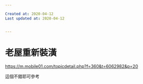 ```yaml
---

Created at: 2020-04-12
Last updated at: 2020-04-12


---
```


# 老屋重新裝潢


<https://m.mobile01.com/topicdetail.php?f=360&t=6062982&p=20>

這個不錯耶可參考

